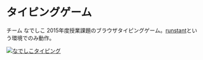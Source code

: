 # タイピングゲーム
チーム なでしこ
2015年度授業課題のブラウザタイピングゲーム。[runstant](http://runstant.com/)という環境でのみ動作。

[![なでしこタイピング](http://img.youtube.com/vi/jzlOtf_-BDc/0.jpg)](http://www.youtube.com/watch?v=jzlOtf_-BDc) 
